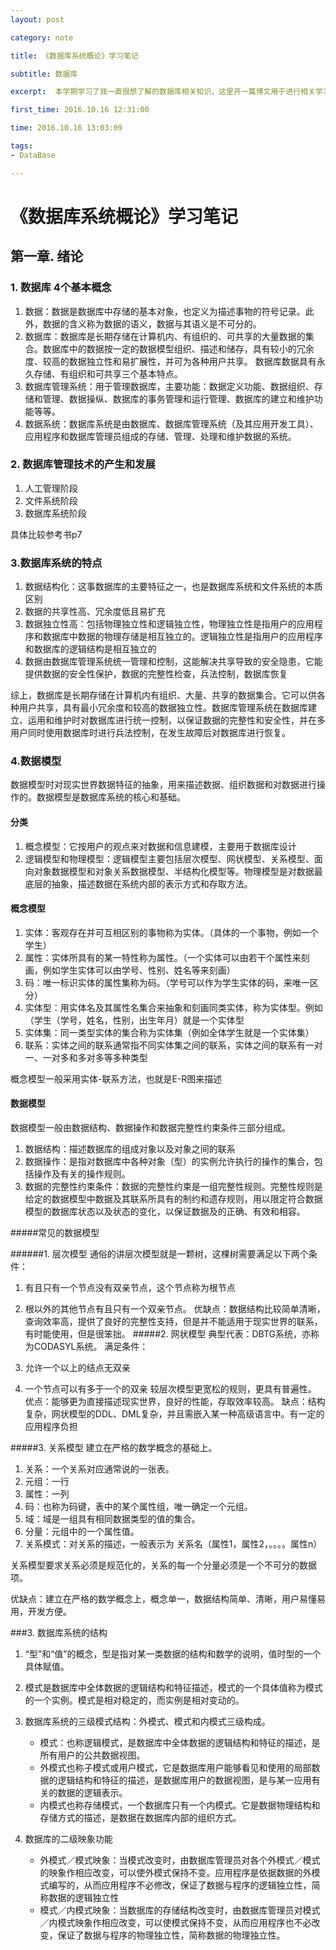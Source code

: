 ```yaml
---
layout: post

category: note

title: 《数据库系统概论》学习笔记

subtitle: 数据库

excerpt:  本学期学习了我一直很想了解的数据库相关知识，这里开一篇博文用于进行相关学习笔记的记录，便于后期学习总结。

first_time: 2016.10.16 12:31:00

time: 2016.10.16 13:03:09

tags:
- DataBase

---
```


# 《数据库系统概论》学习笔记 

## 第一章. 绪论

###  1. 数据库 4个基本概念

1. 数据：数据是数据库中存储的基本对象，也定义为描述事物的符号记录。此外，数据的含义称为数据的语义，数据与其语义是不可分的。
2. 数据库：数据库是长期存储在计算机内、有组织的、可共享的大量数据的集合。数据库中的数据按一定的数据模型组织、描述和储存，具有较小的冗余度、较高的数据独立性和易扩展性，并可为各种用户共享。 数据库数据具有永久存储、有组织和可共享三个基本特点。
3. 数据库管理系统：用于管理数据库，主要功能：数据定义功能、数据组织、存储和管理、数据操纵、数据库的事务管理和运行管理、数据库的建立和维护功能等等。
4. 数据系统：数据库系统是由数据库、数据库管理系统（及其应用开发工具）、应用程序和数据库管理员组成的存储、管理、处理和维护数据的系统。


### 2. 数据库管理技术的产生和发展 

1. 人工管理阶段
2. 文件系统阶段 
3. 数据库系统阶段

具体比较参考书p7

### 3.数据库系统的特点
1. 数据结构化：这事数据库的主要特征之一，也是数据库系统和文件系统的本质区别
2. 数据的共享性高、冗余度低且易扩充
3. 数据独立性高：包括物理独立性和逻辑独立性，物理独立性是指用户的应用程序和数据库中数据的物理存储是相互独立的。逻辑独立性是指用户的应用程序和数据库的逻辑结构是相互独立的          
4. 数据由数据库管理系统统一管理和控制，这能解决共享导致的安全隐患，它能提供数据的安全性保护，数据的完整性检查，兵法控制，数据库恢复

综上，数据库是长期存储在计算机内有组织、大量、共享的数据集合。它可以供各种用户共享，具有最小冗余度和较高的数据独立性。数据库管理系统在数据库建立、运用和维护时对数据库进行统一控制，以保证数据的完整性和安全性，并在多用户同时使用数据库时进行兵法控制，在发生故障后对数据库进行恢复。

### 4.数据模型
数据模型时对现实世界数据特征的抽象，用来描述数据、组织数据和对数据进行操作的。数据模型是数据库系统的核心和基础。
#### 分类
1. 概念模型：它按用户的观点来对数据和信息建模，主要用于数据库设计
2. 逻辑模型和物理模型：逻辑模型主要包括层次模型、网状模型、关系模型、面向对象数据模型和对象关系数据模型、半结构化模型等。物理模型是对数据最底层的抽象，描述数据在系统内部的表示方式和存取方法。

#### 概念模型

1. 实体：客观存在并可互相区别的事物称为实体。（具体的一个事物，例如一个学生）
2. 属性：实体所具有的某一特性称为属性。（一个实体可以由若干个属性来刻画，例如学生实体可以由学号、性别、姓名等来刻画）
3. 码：唯一标识实体的属性集称为码。（学号可以作为学生实体的码，来唯一区分）
4. 实体型：用实体名及其属性名集合来抽象和刻画同类实体，称为实体型。例如（学生（学号，姓名，性别，出生年月）就是一个实体型
5. 实体集：同一类型实体的集合称为实体集（例如全体学生就是一个实体集）
6. 联系：实体之间的联系通常指不同实体集之间的联系，实体之间的联系有一对一、一对多和多对多等多种类型

概念模型一般采用实体-联系方法，也就是E-R图来描述

#### 数据模型
数据模型一般由数据结构、数据操作和数据完整性约束条件三部分组成。

1. 数据结构：描述数据库的组成对象以及对象之间的联系
2. 数据操作：是指对数据库中各种对象（型）的实例允许执行的操作的集合，包括操作及有关的操作规则。
3. 数据的完整性约束条件：数据的完整性约束是一组完整性规则。完整性规则是给定的数据模型中数据及其联系所具有的制约和遗存规则，用以限定符合数据模型的数据库状态以及状态的变化，以保证数据及的正确、有效和相容。

#####常见的数据模型

######1. 层次模型
通俗的讲层次模型就是一颗树，这棵树需要满足以下两个条件：

1. 有且只有一个节点没有双亲节点，这个节点称为根节点
2. 根以外的其他节点有且只有一个双亲节点。
优缺点：数据结构比较简单清晰，查询效率高，提供了良好的完整性支持，但是并不能适用于现实世界的联系，有时能使用，但是很笨拙。
#####2. 网状模型
典型代表：DBTG系统，亦称为CODASYL系统。
满足条件：

1. 允许一个以上的结点无双亲
2. 一个节点可以有多于一个的双亲
较层次模型更宽松的规则，更具有普遍性。
优点：能够更为直接描述现实世界，良好的性能，存取效率较高。
缺点：结构复杂，网状模型的DDL、DML复杂，并且需嵌入某一种高级语言中。有一定的应用程序负担

#####3. 关系模型
建立在严格的数学概念的基础上。

1. 关系：一个关系对应通常说的一张表。
2. 元组：一行
3. 属性：一列
4. 码：也称为码键，表中的某个属性组，唯一确定一个元组。
5. 域：域是一组具有相同数据类型的值的集合。
6. 分量：元组中的一个属性值。
7. 关系模式：对关系的描述，一般表示为 关系名（属性1，属性2，。。。。属性n）


关系模型要求关系必须是规范化的，关系的每一个分量必须是一个不可分的数据项。

优缺点：建立在严格的数学概念上，概念单一，数据结构简单、清晰，用户易懂易用，开发方便。

###3. 数据库系统的结构
1. “型”和“值”的概念，型是指对某一类数据的结构和数学的说明，值时型的一个具体赋值。
2. 模式是数据库中全体数据的逻辑结构和特征描述，模式的一个具体值称为模式的一个实例。模式是相对稳定的，而实例是相对变动的。
3. 数据库系统的三级模式结构：外模式、模式和内模式三级构成。
    - 模式：也称逻辑模式，是数据库中全体数据的逻辑结构和特征的描述，是所有用户的公共数据视图。
    - 外模式也称子模式或用户模式，它是数据库用户能够看见和使用的局部数据的逻辑结构和特征的描述，是数据库用户的数据视图，是与某一应用有关的数据的逻辑表示。
    - 内模式也称存储模式，一个数据库只有一个内模式。它是数据物理结构和存储方式的描述，是数据在数据库内部的组织方式。

4. 数据库的二级映象功能
    - 外模式／模式映象：当模式改变时，由数据库管理员对各个外模式／模式的映象作相应改变，可以使外模式保持不变。应用程序是依据数据的外模式编写的，从而应用程序不必修改，保证了数据与程序的逻辑独立性，简称数据的逻辑独立性
    - 模式／内模式映象：当数据库的存储结构改变时，由数据库管理员对模式／内模式映象作相应改变，可以使模式保持不变，从而应用程序也不必改变，保证了数据与程序的物理独立性，简称数据的物理独立性。  


